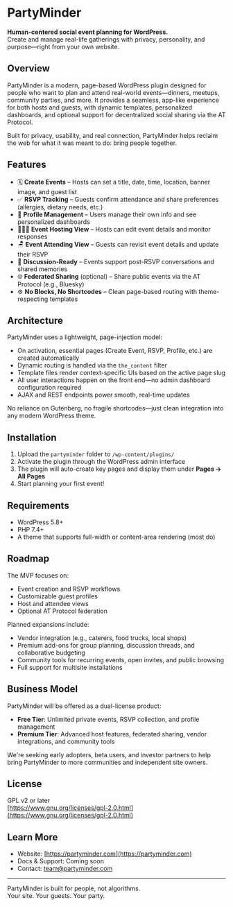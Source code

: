 # PartyMinder

**Human-centered social event planning for WordPress.**  
Create and manage real-life gatherings with privacy, personality, and purpose—right from your own website.

## Overview

PartyMinder is a modern, page-based WordPress plugin designed for people who want to plan and attend real-world events—dinners, meetups, community parties, and more. It provides a seamless, app-like experience for both hosts and guests, with dynamic templates, personalized dashboards, and optional support for decentralized social sharing via the AT Protocol.

Built for privacy, usability, and real connection, PartyMinder helps reclaim the web for what it was meant to do: bring people together.

## Features

- 🗓️ **Create Events** – Hosts can set a title, date, time, location, banner image, and guest list
- ✅ **RSVP Tracking** – Guests confirm attendance and share preferences (allergies, dietary needs, etc.)
- 👤 **Profile Management** – Users manage their own info and see personalized dashboards
- 🧑‍🤝‍🧑 **Event Hosting View** – Hosts can edit event details and monitor responses
- 🪑 **Event Attending View** – Guests can revisit event details and update their RSVP
- 💬 **Discussion-Ready** – Events support post-RSVP conversations and shared memories
- 🌐 **Federated Sharing** (optional) – Share public events via the AT Protocol (e.g., Bluesky)
- ⚙️ **No Blocks, No Shortcodes** – Clean page-based routing with theme-respecting templates

## Architecture

PartyMinder uses a lightweight, page-injection model:

- On activation, essential pages (Create Event, RSVP, Profile, etc.) are created automatically
- Dynamic routing is handled via the `the_content` filter
- Template files render context-specific UIs based on the active page slug
- All user interactions happen on the front end—no admin dashboard configuration required
- AJAX and REST endpoints power smooth, real-time updates

No reliance on Gutenberg, no fragile shortcodes—just clean integration into any modern WordPress theme.

## Installation

1. Upload the `partyminder` folder to `/wp-content/plugins/`
2. Activate the plugin through the WordPress admin interface
3. The plugin will auto-create key pages and display them under **Pages → All Pages**
4. Start planning your first event!

## Requirements

- WordPress 5.8+
- PHP 7.4+
- A theme that supports full-width or content-area rendering (most do)

## Roadmap

The MVP focuses on:

- Event creation and RSVP workflows
- Customizable guest profiles
- Host and attendee views
- Optional AT Protocol federation

Planned expansions include:

- Vendor integration (e.g., caterers, food trucks, local shops)
- Premium add-ons for group planning, discussion threads, and collaborative budgeting
- Community tools for recurring events, open invites, and public browsing
- Full support for multisite installations

## Business Model

PartyMinder will be offered as a dual-license product:

- **Free Tier**: Unlimited private events, RSVP collection, and profile management
- **Premium Tier**: Advanced host features, federated sharing, vendor integrations, and community tools

We're seeking early adopters, beta users, and investor partners to help bring PartyMinder to more communities and independent site owners.

## License

GPL v2 or later  
[https://www.gnu.org/licenses/gpl-2.0.html](https://www.gnu.org/licenses/gpl-2.0.html)

## Learn More

- Website: [https://partyminder.com](https://partyminder.com)
- Docs & Support: Coming soon
- Contact: team@partyminder.com

---

PartyMinder is built for people, not algorithms.  
Your site. Your guests. Your party.

